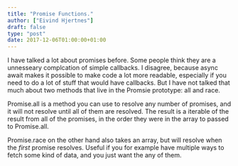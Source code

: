 ```yaml
---
title: "Promise Functions."
author: ["Eivind Hjertnes"]
draft: false
type: "post"
date: 2017-12-06T01:00:00+01:00
---
```


I have talked a lot about promises before. Some people think they are a
unnesseary complcation of simple callbacks. I disagree, because async
await makes it possible to make code a lot more readable, especially if
you need to do a lot of stuff that would have callbacks. But I have not
talked that much about two methods that live in the Promsie prototype:
all and race.

Promise.all is a method you can use to resolve any number of promises,
and it will not resolve until all of them are resolved. The result is a
iterable of the result from all of the promises, in the order they were
in the array to passed to Promise.all.

Promise.race on the other hand also takes an array, but will resolve
when the _first_ promise resolves. Useful if you for example have
multiple ways to fetch some kind of data, and you just want the any of
them.
